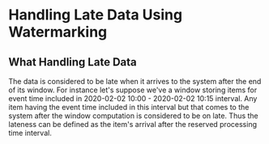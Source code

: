 # Handling Late Data Using Watermarking

## What Handling Late Data
The data is considered to be late when it arrives to the system after the end of its window. For instance let's suppose we've a window storing items for event time included in 2020-02-02 10:00 - 2020-02-02 10:15 interval. Any item having the event time included in this interval but that comes to the system after the window computation is considered to be on late. Thus the lateness can be defined as the item's arrival after the reserved processing time interval.
<!--stackedit_data:
eyJoaXN0b3J5IjpbLTQyNTgwNzIwOSw0NzY0MzUwNDcsLTExNz
U1MzY4NzksNjI5ODAyNzczLDYyNDYyMDIxMCwxMTk5MzE0NTYy
LC0xMjk1NDAxNDY4LDQzMjc2OTc0Nyw1NTEyNDY2Niw0NDk3ND
I4LDc5OTczOTE3MiwtMjM0Mzg5NDAsLTIwODI5NTMyNDAsODkz
MTkwODI5LC0xOTY0MjU3NTE5LC0xNzIwMzM0OTU5LC0xMDU2Nj
cyMTkyLDE0MjA3OTg1NjEsODU3MzQ1MzQyLDM5OTM4NDM2XX0=

-->